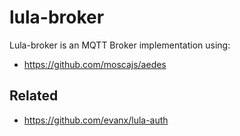 # lula-broker

Lula-broker is an MQTT Broker implementation using:

- https://github.com/moscajs/aedes

## Related

- https://github.com/evanx/lula-auth
